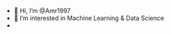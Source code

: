 - 👋 Hi, I’m @Amr1997
- 👀 I’m interested in Machine Learning & Data Science
-
<!---
Amr1997/Amr1997 is a ✨ special ✨ repository because its `README.md` (this file) appears on your GitHub profile.
You can click the Preview link to take a look at your changes.
--->
